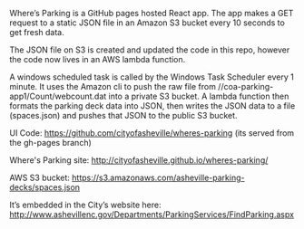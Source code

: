 Where’s Parking is a GitHub pages hosted React app. The app makes a GET request to a static JSON file in an Amazon S3 bucket every 10 seconds to get fresh data.

The JSON file on S3 is created and updated the code in this repo, however the code now lives in an AWS lambda function.

A windows scheduled task is called by the Windows Task Scheduler every 1 minute. It uses the Amazon cli to push the raw file from //coa-parking-app1/Count/webcount.dat into a private S3 bucket. A lambda function then formats the parking deck data into JSON, then writes the JSON data to a file (spaces.json) and pushes that JSON to the public S3 bucket.

UI Code: https://github.com/cityofasheville/wheres-parking (its served from the gh-pages branch)

Where's Parking site: http://cityofasheville.github.io/wheres-parking/

AWS S3 bucket: https://s3.amazonaws.com/asheville-parking-decks/spaces.json

It’s embedded in the City’s website here: http://www.ashevillenc.gov/Departments/ParkingServices/FindParking.aspx
